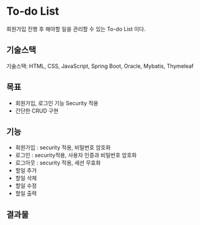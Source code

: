# To-do List
회원가입 진행 후 해야할 일을 관리할 수 있는 To-do List 이다.

## 기술스택
기술스택: HTML, CSS, JavaScript, Spring Boot, Oracle, Mybatis, Thymeleaf

## 목표
- 회원가입, 로그인 기능 Security 적용
- 간단한 CRUD 구현

## 기능
- 회원가입 : security 적용, 비밀번호 암호화
- 로그인 : security적용, 사용자 인증과 비밀번호 암호화
- 로그아웃 : security 적용, 세션 무효화
- 할일 추가
- 할일 삭제
- 할일 수정
- 할일 출력

## 결과물
